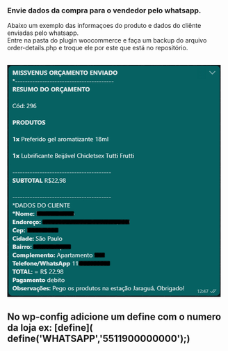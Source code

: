 
<h3>Envie dados da compra para o vendedor pelo whatsapp.</h3>
<p>Abaixo um exemplo das informaçoes do produto e dados do cliênte enviadas pelo whatsapp. 
<br/>Entre na pasta do plugin woocommerce e faça um backup do arquivo order-details.php e troque ele por este que está no repositório.</p>
<br/>
<img src="images/exemplo.jpg" width="491"/>
<h2>No wp-config adicione um define com o numero da loja ex: [define]( define('WHATSAPP','5511900000000');)<h2/>
